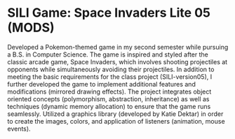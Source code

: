 # SILI Game: Space Invaders Lite 05 (MODS)
Developed a Pokemon-themed game in my second semester while pursuing a B.S. in Computer Science. The game is inspired and styled after the classic arcade game, Space Invaders, which involves shooting projectiles at opponents while simultaneously avoiding their projectiles.  In addition to meeting the basic requirements for the class project (SILI-version05), I further developed the game to implement additional features and modifications (mirrored drawing effects).  The project integrates object oriented concepts (polymorphism, abstraction, inheritance) as well as techniques (dynamic memory allocation) to ensure that the game runs seamlessly.  Utilized a graphics library (developed by Katie Dektar) in order to create the images, colors, and application of listeners (animation, mouse events).